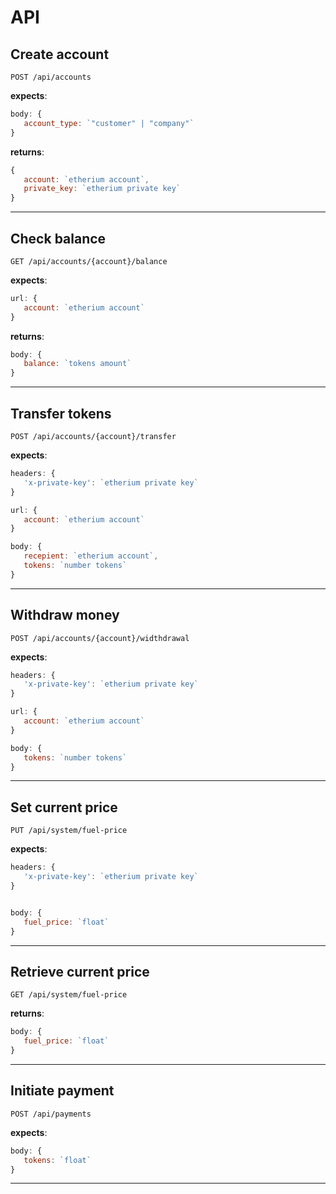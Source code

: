 
# API

## Create account
`POST /api/accounts`

**expects**: 

```javascript
body: {
   account_type: `"customer" | "company"`
}
```

**returns**: 
```javascript
{
   account: `etherium account`,
   private_key: `etherium private key`
}
```

<hr>

## Check balance
`GET /api/accounts/{account}/balance`

**expects**:
```javascript
url: {
   account: `etherium account`
}
```

**returns**:
```javascript
body: {
   balance: `tokens amount`
}
```

<hr>

## Transfer tokens
`POST /api/accounts/{account}/transfer`

**expects**:
```javascript
headers: {
   'x-private-key': `etherium private key`
}

url: {
   account: `etherium account`
}

body: {
   recepient: `etherium account`,
   tokens: `number tokens`
}
```

<hr>

## Withdraw money
`POST /api/accounts/{account}/widthdrawal`

**expects**:
```javascript
headers: {
   'x-private-key': `etherium private key`
}

url: {
   account: `etherium account`
}

body: {
   tokens: `number tokens`
}
```

<hr>

## Set current price
`PUT /api/system/fuel-price`

**expects**:
```javascript
headers: {
   'x-private-key': `etherium private key`
}


body: {
   fuel_price: `float`
}
```

<hr>

## Retrieve current price
`GET /api/system/fuel-price`

**returns**:
```javascript
body: {
   fuel_price: `float`
}
```

<hr>

## Initiate payment
`POST /api/payments`

**expects**:
```javascript
body: {
   tokens: `float`
}
```

<hr>







